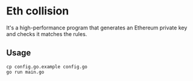 # Eth collision 

It's a high-performance program that generates an Ethereum private key and checks it matches the rules. 

## Usage

```
cp config.go.example config.go
go run main.go
```
